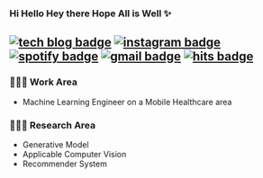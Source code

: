 ### Hi Hello Hey there Hope All is Well ✨ 
[![tech blog badge](https://img.shields.io/badge/Tech%20Blog-8066F3?style=flat-square&logo=Github&logoColor=white&link=https://rimiiii.github.io/)](https://www.yiyu-log.com/)
[![instagram badge](https://img.shields.io/badge/Instagram-E4405F?style=flat-square&logo=Instagram&logoColor=white&link=https://www.instagram.com/rimiiii_u)](https://www.instagram.com/yiyu00_/)
[![spotify badge](https://img.shields.io/badge/spotify-1DB954?style=flat-square&logo=spotify&logoColor=white&link=https://open.spotify.com/user/31pxeueydqcrri4klsx73pztj2ay)](https://open.spotify.com/user/31pxeueydqcrri4klsx73pztj2ay)
[![gmail badge](https://img.shields.io/badge/Gmail-d14836?style=flat-square&logo=Gmail&logoColor=white&link=rimiiii.u@gmail.com)](mailto:rimiiii.u@gmail.com)
[![hits badge](https://hits.seeyoufarm.com/api/count/incr/badge.svg?url=https%3A%2F%2Fgithub.com%2Fdoodleryul&count_bg=%233D89C8&title_bg=%23555555&icon=github.svg&icon_color=%23E7E7E7&title=hits&edge_flat=false)](https://hits.seeyoufarm.com)
---
### 👩🏻‍💻 Work Area
- Machine Learning Engineer on a Mobile Healthcare area

### 👩🏻‍🎓 Research Area
- Generative Model
- Applicable Computer Vision
- Recommender System
